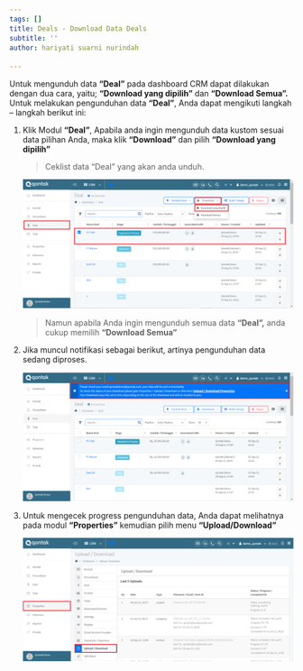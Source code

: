 ```yaml
---
tags: []
title: Deals - Download Data Deals
subtitle: ''
author: hariyati suarni nurindah

---
```

Untuk mengunduh data **“Deal”** pada dashboard CRM dapat dilakukan dengan dua cara, yaitu; **“Download yang dipilih”** dan **“Download Semua”.** Untuk melakukan pengunduhan data **“Deal”**, Anda dapat mengikuti langkah – langkah berikut ini:

1. Klik Modul **“Deal”**, Apabila anda ingin mengunduh data kustom sesuai data pilihan Anda, maka klik **“Download”** dan pilih **“Download yang dipilih”**

   > Ceklist data “Deal” yang akan anda unduh.

   ![](/uploads/downloaddelas1.PNG)

   > Namun apabila Anda ingin mengunduh semua data **“Deal”,** anda cukup memilih **“Download Semua”**
2. Jika muncul notifikasi sebagai berikut, artinya pengunduhan data sedang diproses.

   ![](/uploads/downloaddelas2.PNG)
3. Untuk mengecek progress pengunduhan data, Anda dapat melihatnya pada modul **“Properties”** kemudian pilih menu **“Upload/Download”**

   ![](/uploads/kontakbukl3-1.PNG)